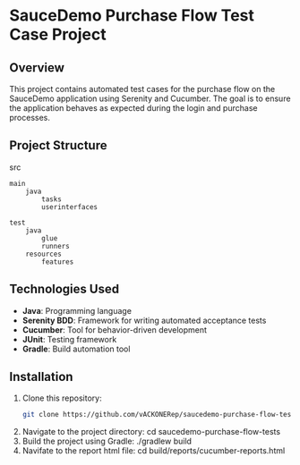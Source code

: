 # SauceDemo Purchase Flow Test Case Project

## Overview
This project contains automated test cases for the purchase flow on the SauceDemo application using Serenity and Cucumber. The goal is to ensure the application behaves as expected during the login and purchase processes.

## Project Structure
src

    main
        java
            tasks
            userinterfaces
            
    test
        java
            glue
            runners
        resources
            features


## Technologies Used
- **Java**: Programming language
- **Serenity BDD**: Framework for writing automated acceptance tests
- **Cucumber**: Tool for behavior-driven development
- **JUnit**: Testing framework
- **Gradle**: Build automation tool

## Installation
1. Clone this repository:
   ```bash
   git clone https://github.com/vACKONERep/saucedemo-purchase-flow-tests.git
2. Navigate to the project directory:
   cd saucedemo-purchase-flow-tests
3. Build the project using Gradle:
   ./gradlew build
4. Navifate to the report html file:
    cd build/reports/cucumber-reports.html

